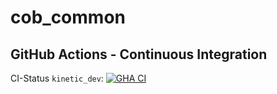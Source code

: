 cob_common
===========

## GitHub Actions - Continuous Integration

CI-Status ```kinetic_dev```: [![GHA CI](https://github.com/4am-robotics/cob_common/actions/workflows/main.yml/badge.svg?branch=indigo_dev)](https://github.com/4am-robotics/cob_docking/actions/workflows/main.yml?query=branch%3Aindigo_dev)

